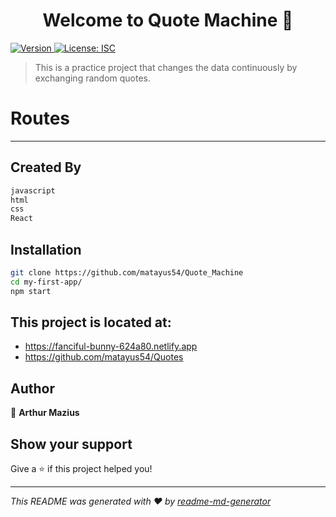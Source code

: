 <h1 align="center">Welcome to Quote Machine 👋</h1>
<p>
  <a href="https://www.npmjs.com/package/poke-team" target="_blank">
    <img alt="Version" src="https://img.shields.io/badge/npm-V8.00-red">
  </a>
  <a href="#" target="_blank">
    <img alt="License: ISC" src="https://img.shields.io/badge/License-ISC-yellow.svg" />
  </a>

</p>

> This is a practice project that changes the data continuously by exchanging random quotes.

# **Routes**
***

## Created By
```javascript
javascript
html
css
React
```

## Installation
```sh
git clone https://github.com/matayus54/Quote_Machine
cd my-first-app/
npm start
```

## This project is located at:

* https://fanciful-bunny-624a80.netlify.app
* https://github.com/matayus54/Quotes


## Author

👤 **Arthur Mazius**
<!-- 
* Website: Arthur.github.io

* Twitter: [@usuario](https://twitter.com/DevSh3yk0)
* Github: [@usuario](https://github.com/SheykoWk)
* LinkedIn: [@usuario](https://linkedin.com/in/sh3yk0)
-->

## Show your support

Give a ⭐️ if this project helped you!

***
_This README was generated with ❤️ by [readme-md-generator](https://github.com/kefranabg/readme-md-generator)_